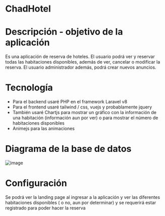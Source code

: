 # ChadHotel

# Descripción - objetivo de la aplicación
Es una aplicación de reserva de hoteles. El usuario podrá ver y reservar todas las habitaciones disponibles, además de ver, cancelar o modificar la reserva.
El usuario administrador además, podrá crear nuevos anuncios.

# Tecnología
- Para el backend usaré PHP en el framework Laravel v8
- Para el frontend usaré tailwind / css, vuejs y probablamente jquery
- También usaré Chartjs para mostrar un gráfico con la información de una habitación (información aun por ver) o para mostrar el número de habitaciones disponibles
- Animejs para las animaciones

# Diagrama de la base de datos
![image](https://user-images.githubusercontent.com/91119635/161538654-5ef40efc-18dc-4390-91ef-d485b8ec28d1.png)


# Configuración
Se podrá ver la landing page al ingresar a la aplicación y ver las diferentes habitaciones disponibles ( o no, aun por determinar) y se requerirá estar registrado para poder hacer la reserva
